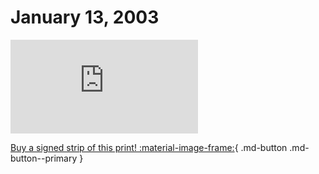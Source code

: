 # January 13, 2003

![](https://www.achewood.com/comic.php?date=01132003)

[Buy a signed strip of this print! :material-image-frame:](https://achewood-holiday-pop-up.myshopify.com/products/strip#01132003){ .md-button .md-button--primary }

